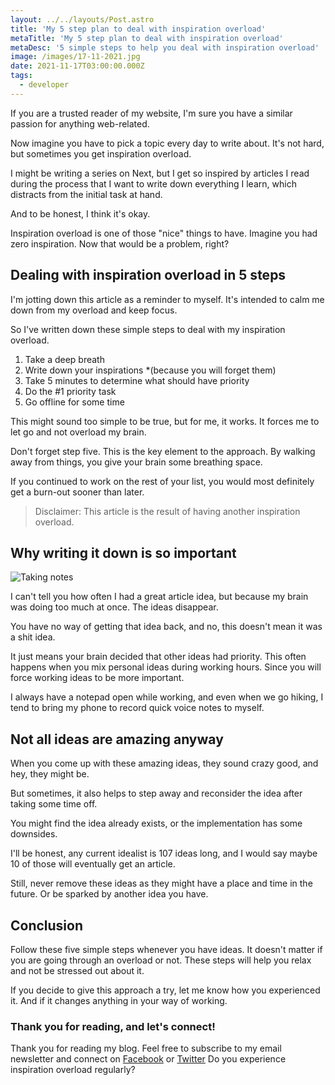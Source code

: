 ```yaml
---
layout: ../../layouts/Post.astro
title: 'My 5 step plan to deal with inspiration overload'
metaTitle: 'My 5 step plan to deal with inspiration overload'
metaDesc: '5 simple steps to help you deal with inspiration overload'
image: /images/17-11-2021.jpg
date: 2021-11-17T03:00:00.000Z
tags:
  - developer
---
```


If you are a trusted reader of my website, I'm sure you have a similar passion for anything web-related.

Now imagine you have to pick a topic every day to write about.
It's not hard, but sometimes you get inspiration overload.

I might be writing a series on Next, but I get so inspired by articles I read during the process that I want to write down everything I learn, which distracts from the initial task at hand.

And to be honest, I think it's okay.

Inspiration overload is one of those "nice" things to have.
Imagine you had zero inspiration. Now that would be a problem, right?

## Dealing with inspiration overload in 5 steps

I'm jotting down this article as a reminder to myself.
It's intended to calm me down from my overload and keep focus.

So I've written down these simple steps to deal with my inspiration overload.

1. Take a deep breath
2. Write down your inspirations \*(because you will forget them)
3. Take 5 minutes to determine what should have priority
4. Do the #1 priority task
5. Go offline for some time

This might sound too simple to be true, but for me, it works.
It forces me to let go and not overload my brain.

Don't forget step five. This is the key element to the approach.
By walking away from things, you give your brain some breathing space.

If you continued to work on the rest of your list, you would most definitely get a burn-out sooner than later.

> Disclaimer: This article is the result of having another inspiration overload.

## Why writing it down is so important

![Taking notes](https://cdn.hashnode.com/res/hashnode/image/upload/v1636196234075/Hq7GPtjQY.jpeg)

I can't tell you how often I had a great article idea, but because my brain was doing too much at once. The ideas disappear.

You have no way of getting that idea back, and no, this doesn't mean it was a shit idea.

It just means your brain decided that other ideas had priority.
This often happens when you mix personal ideas during working hours. Since you will force working ideas to be more important.

I always have a notepad open while working, and even when we go hiking, I tend to bring my phone to record quick voice notes to myself.

## Not all ideas are amazing anyway

When you come up with these amazing ideas, they sound crazy good, and hey, they might be.

But sometimes, it also helps to step away and reconsider the idea after taking some time off.

You might find the idea already exists, or the implementation has some downsides.

I'll be honest, any current idealist is 107 ideas long, and I would say maybe 10 of those will eventually get an article.

Still, never remove these ideas as they might have a place and time in the future.
Or be sparked by another idea you have.

## Conclusion

Follow these five simple steps whenever you have ideas. It doesn't matter if you are going through an overload or not.
These steps will help you relax and not be stressed out about it.

If you decide to give this approach a try, let me know how you experienced it.
And if it changes anything in your way of working.

### Thank you for reading, and let's connect!

Thank you for reading my blog. Feel free to subscribe to my email newsletter and connect on [Facebook](https://www.facebook.com/DailyDevTipsBlog) or [Twitter](https://twitter.com/DailyDevTips1)
Do you experience inspiration overload regularly?
